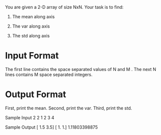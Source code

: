 You are given a 2-D array of size NxN. 
Your task is to find:
1. The mean along axis 

2. The var along axis 

3. The std along axis 




# Input Format
The first line contains the space separated values of N and M . 
The next N lines contains M space separated integers.
# Output Format
First, print the mean. 
Second, print the var. 
Third, print the std. 

Sample Input
2 2
1 2
3 4

Sample Output
[ 1.5  3.5]
[ 1.  1.]
1.11803398875
